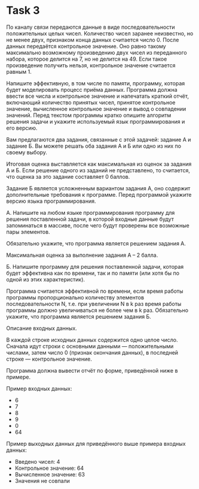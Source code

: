 # Task 3

По каналу связи передаются данные в виде последовательности положительных целых чисел. Количество чисел заранее неизвестно, но не менее двух, признаком конца данных считается число 0. После данных передаётся контрольное значение. Оно равно такому максимально возможному произведению двух чисел из переданного набора, которое делится на 7, но не делится на 49. Если такое произведение получить нельзя, контрольное значение считается равным 1.

Напишите эффективную, в том числе по памяти, программу, которая будет моделировать процесс приёма данных. Программа должна ввести все числа и контрольное значение и напечатать краткий отчёт, включающий количество принятых чисел, принятое контрольное значение, вычисленное контрольное значение и вывод о совпадении значений. Перед текстом программы кратко опишите алгоритм решения задачи и укажите используемый язык программирования и его версию.

Вам предлагаются два задания, связанные с этой задачей: задание А и задание Б. Вы можете решать оба задания А и Б или одно из них по своему выбору.

Итоговая оценка выставляется как максимальная из оценок за задания А и Б. Если решение одного из заданий не представлено, то считается, что оценка за это задание составляет 0 баллов.

Задание Б является усложненным вариантом задания А, оно содержит дополнительные требования к программе. Перед программой укажите версию языка программирования.

А. Напишите на любом языке программирования программу для решения поставленной задачи, в которой входные данные будут запоминаться в массиве, после чего будут проверены все возможные пары элементов.

Обязательно укажите, что программа является решением задания А.

Максимальная оценка за выполнение задания А – 2 балла.

Б. Напишите программу для решения поставленной задачи, которая будет эффективна как по времени, так и по памяти (или хотя бы по одной из этих характеристик).

Программа считается эффективной по времени, если время работы программы пропорционально количеству элементов последовательности N, т.е. при увеличении N в k раз время работы программы должно увеличиваться не более чем в k раз. Обязательно укажите, что программа является решением задания Б.

Описание входных данных.

В каждой строке исходных данных содержится одно целое число. Сначала идут строки с основными данными — положительными числами, затем число 0 (признак окончания данных), в последней строке — контрольное значение.

Программа должна вывести отчёт по форме, приведённой ниже в примере.

Пример входных данных:

* 6
* 7
* 8
* 9
* 0
* 64

Пример выходных данных для приведённого выше примера входных данных:

* Введено чисел: 4
* Контрольное значение: 64
* Вычисленное значение: 63
*  Значения не совпали
